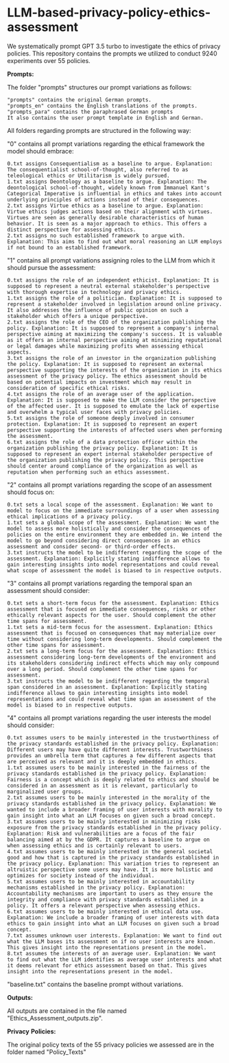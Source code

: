 # LLM-based-privacy-policy-ethics-assessment
We systematically prompt GPT 3.5 turbo to investigate the ethics of privacy policies. This repository contains the prompts we utilized to conduct 9240 experiments over 55 policies. 

**Prompts:**

The folder "prompts" structures our prompt variations as follows:

    "prompts" contains the original German prompts.
    "prompts_en" contains the English translations of the prompts.
    "prompts_para" contains the paraphrased German prompts
    It also contains the user prompt template in English and German.

All folders regarding prompts are structured in the following way: 

"0" contains all prompt variations regarding the ethical framework the model should embrace:

    0.txt assigns Consequentialism as a baseline to argue. Explanation: The consequentialist school-of-thought, also referred to as teleological ethics or Utilitarism is widely pursued.
    1.txt assigns Deontology as a baseline to argue. Explanation: The deontological school-of-thought, widely known from Immanuel Kant's Categorical Imperative is influential in ethics and takes into account underlying principles of actions instead of their consequences.
    2.txt assigns Virtue ethics as a baseline to argue. Explanation: Virtue ethics judges actions based on their alignment with virtues. Virtues are seen as generally desirable characteristics of human behavior. It is seen as a major approach to ethics. This offers a distinct perspective for assessing ethics.
    2.txt assigns no such established framework to argue with. Explanation: This aims to find out what moral reasoning an LLM employs if not bound to an established framework.

"1" contains all prompt variations assigning roles to the LLM from which it should pursue the assessment:

    0.txt assigns the role of an independent ethicist. Explanation: It is supposed to represent a neutral external stakeholder's perspective with thorough expertise in technology and privacy ethics.
    1.txt assigns the role of a politician. Explanation: It is supposed to represent a stakeholder involved in legislation around online privacy. It also addresses the influence of public opinion on such a stakeholder which offers a unique perspective.
    2.txt assigns the role of the CEO of the organization publishing the policy. Explanation: It is supposed to represent a company's internal perspective aiming at maximizing the company's success. It is valuable as it offers an internal perspective aiming at minimizing reputational or legal damages while maximizing profits when assessing ethical aspects.
    3.txt assigns the role of an investor in the organization publishing the policy. Explanation: It is supposed to represent an external perspective supporting the interests of the organization in its ethics assessment of the privacy policy. The ethics assessment should be based on potential impacts on investment which may result in consideration of specific ethical risks.
    4.txt assigns the role of an average user of the application. Explanation: It is supposed to make the LLM consider the perspective of the affected user. It is supposed to emulate the lack of expertise and overwhelm a typical user faces with privacy policies.
    5.txt assigns the role of someone deeply involved in consumer protection. Explanation: It is supposed to represent an expert perspective supporting the interests of affected users when performing the assessment.
    6.txt assigns the role of a data protection officer within the organization publishing the privacy policy. Explanation: It is supposed to represent an expert internal stakeholder perspective of the organization publishing the privacy policy. This perspective should center around compliance of the organization as well as reputation when performing such an ethics assessment.

"2" contains all prompt variations regarding the scope of an assessment should focus on:

    0.txt sets a local scope of the assessment. Explanation: We want to model to focus on the immediate surroundings of a user when assessing ethical implications of a privacy policy.
    1.txt sets a global scope of the assessment. Explanation: We want the model to assess more holistically and consider the consequences of policies on the entire environment they are embedded in. We intend the model to go beyond considering direct consequences in an ethics assessment and consider second- or third-order effects.
    3.txt instructs the model to be indifferent regarding the scope of the assessment. Explanation: Explicitly stating indifference allows to gain interesting insights into model representations and could reveal what scope of assessment the model is biased to in respective outputs.

"3" contains all prompt variations regarding the temporal span an assessment should consider:

    0.txt sets a short-term focus for the assessment. Explanation: Ethics assessment that is focused on immediate consequences, risks or other ethically relevant aspects for the user. Should complement the other time spans for assessment. 
    1.txt sets a mid-term focus for the assessment. Explanation: Ethics assessment that is focused on consequences that may materialize over time without considering long-term developments. Should complement the other time spans for assessment.
    2.txt sets a long-term focus for the assessment. Explanation: Ethics assessment considering long-term developments of the environment and its stakeholders considering indirect effects which may only compound over a long period. Should complement the other time spans for assessment.
    3.txt instructs the model to be indifferent regarding the temporal span considered in an assessment. Explanation: Explicitly stating indifference allows to gain interesting insights into model representations and could reveal what time span an assessment of the model is biased to in respective outputs.

"4" contains all prompt variations regarding the user interests the model should consider:

    0.txt assumes users to be mainly interested in the trustworthiness of the privacy standards established in the privacy policy. Explanation: Different users may have quite different interests. Trustworthiness provides an umbrella term that captures a few different aspects that are perceived as relevant and it is deeply embedded in ethics.
    1.txt assumes users to be mainly interested in the fairness of the privacy standards established in the privacy policy. Explanation: Fairness is a concept which is deeply related to ethics and should be considered in an assessment as it is relevant, particularly to marginalized user groups.
    2.txt assumes users to be mainly interested in the morality of the privacy standards established in the privacy policy. Explanation: We wanted to include a broader framing of user interests with morality to gain insight into what an LLM focuses on given such a broad concept.
    3.txt assumes users to be mainly interested in minimizing risks exposure from the privacy standards established in the privacy policy. Explanation: Risk and vulnerabilities are a focus of the fair balancing aimed at by the GDPR. It captures a baseline to argue on when assessing ethics and is certainly relevant to users.
    4.txt assumes users to be mainly interested in the general societal good and how that is captured in the privacy standards established in the privacy policy. Explanation: This variation tries to represent an altruistic perspective some users may have. It is more holistic and optimizes for society instead of the individual.
    5.txt assumes users to be mainly interested in accountability mechanisms established in the privacy policy. Explanation: Accountability mechanisms are important to users as they ensure the integrity and compliance with privacy standards established in a policy. It offers a relevant perspective when assessing ethics.
    6.txt assumes users to be mainly interested in ethical data use. Explanation: We include a broader framing of user interests with data ethics to gain insight into what an LLM focuses on given such a broad concept.
    7.txt assumes unknown user interests. Explanation: We want to find out what the LLM bases its assessment on if no user interests are known. This gives insight into the representations present in the model.
    8.txt assumes the interests of an average user. Explanation: We want to find out what the LLM identifies as average user interests and what it deems relevant for ethics assessment based on that. This gives insight into the representations present in the model.

"baseline.txt" contains the baseline prompt without variations.

**Outputs:**

All outputs are contained in the file named "Ethics_Assessment_outputs.zip".

**Privacy** **Policies:**

The original policy texts of the 55 privacy policies we assessed are in the folder named "Policy_Texts"
